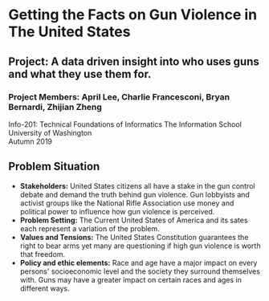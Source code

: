 # Getting the Facts on Gun Violence in The United States
## Project: A data driven insight into who uses guns and what they use them for.
### Project Members: April Lee, Charlie Francesconi, Bryan Bernardi, Zhijian Zheng
Info-201: Technical Foundations of Informatics The Information School \
University of Washington \
Autumn 2019
## Problem Situation
- **Stakeholders:** United States citizens all have a stake in the gun control debate and demand the truth behind gun violence. Gun lobbyists and activist groups like the National Rifle Association use money and political power to influence how gun violence is perceived.
- **Problem Setting:** The Current United States of America and its sates each represent a variation of the problem.
- **Values and Tensions:** The United States Constitution guarantees the right to bear arms yet many are questioning if high gun violence is worth that freedom.
- **Policy and ethic elements:** Race and age have a major impact on every persons' socioeconomic level and the society they surround themselves with. Guns may have a greater impact on certain races and ages in different ways.
